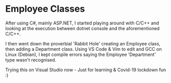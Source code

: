 # Employee Classes

After using C#, mainly ASP.NET, I started playing around with C/C++ and looking
at the execution between dotnet console and the aforementioned C/C++.

I then went down the proverbial 'Rabbit Hole' creating an Employee class, then adding
a Department class. Using VS Code & Vim to edit and GCC on Linux (Debian), I kept
compile errors saying the Employee 'Department' type wasn't recognised.

Trying this on Visual Studio now - Just for learning & Covid-19 lockdown fun :)
